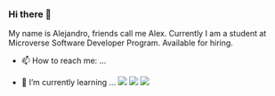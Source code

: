 ### Hi there 👋

My name is Alejandro, friends call me Alex. Currently I am a student at Microverse Software Developer Program.
Available for hiring.

- 📫 How to reach me: ...


- 🌱 I’m currently learning ...
![](https://img.shields.io/badge/CODE-HTML-orange>)
![](https://img.shields.io/badge/CODE-CSS-orange)
![](https://img.shields.io/badge/CODE-JS-orange)
<!--
**alejandrotoledoweb/alejandrotoledoweb** is a ✨ _special_ ✨ repository because its `README.md` (this file) appears on your GitHub profile.

Here are some ideas to get you started:

- 🔭 I’m currently working on ...
- 🌱 I’m currently learning ...
- 👯 I’m looking to collaborate on ...
- 🤔 I’m looking for help with ...
- 💬 Ask me about ...
- 📫 How to reach me: ...
- 😄 Pronouns: ...
- ⚡ Fun fact: ...
-->
